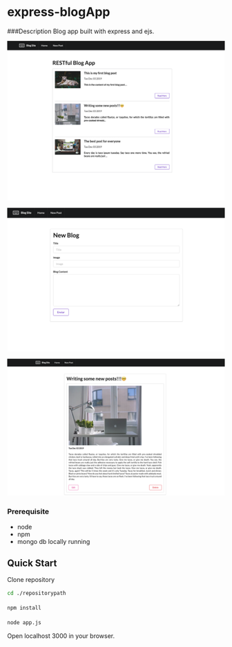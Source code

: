 # express-blogApp
###Description
Blog app built with express and ejs.

![Home](public/images/home.png)


![Create Post](public/images/create-post.png)


![View Post](public/images/post-view.png)
### Prerequisite
* node
* npm
* mongo db locally running


## Quick Start
Clone repository

``` bash
cd ./repositorypath

npm install

node app.js

```

Open localhost 3000 in your browser.

